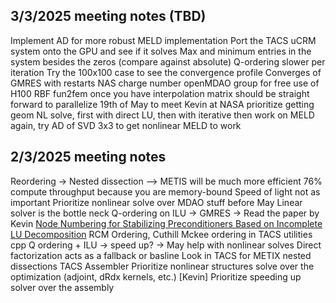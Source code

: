 
## 3/3/2025 meeting notes (TBD)
Implement AD for more robust MELD implementation
Port the TACS uCRM system onto the GPU and see if it solves
Max and minimum entries in the system besides the zeros (compare against absolute)
Q-ordering slower per iteration
Try the 100x100 case to see the convergence profile
Converges of GMRES with restarts
NAS charge number openMDAO group for free use of H100
RBF fun2fem once you have interpolation matrix should be straight forward to parallelize
19th of May to meet Kevin at NASA
prioritize getting geom NL solve, first with direct LU, then with iterative
then work on MELD again, try AD of SVD 3x3 to get nonlinear MELD to work


## 2/3/2025 meeting notes
Reordering -> Nested dissection –> METIS will be much more efficient
76% compute throughput because you are memory-bound
Speed of light not as important
Prioritize nonlinear solve over MDAO stuff before May
Linear solver is the bottle neck
Q-ordering on ILU -> GMRES -> Read the paper by Kevin [Node Numbering for Stabilizing Preconditioners Based on Incomplete LU Decomposition](https://arc.aiaa.org/doi/epdf/10.2514/6.2020-3022)
RCM Ordering, Cuthill Mckee ordering in TACS utilities cpp
Q ordering + ILU -> speed up? -> May help with nonlinear solves
Direct factorization acts as a fallback or basline
Look in TACS for METIX nested dissections TACS Assembler
Prioritize nonlinear structures solve over the optimization (adjoint, dRdx kernels, etc.) [Kevin]
Prioritize speeding up solver over the assembly

